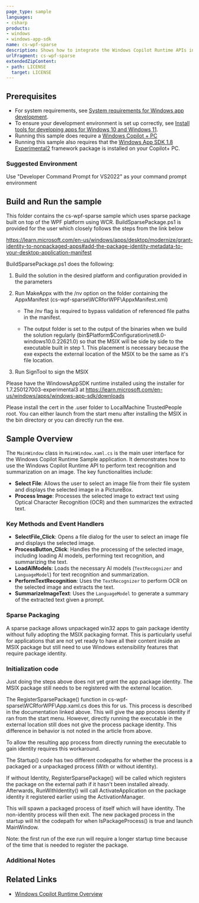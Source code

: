 ```yaml
---
page_type: sample
languages:
- csharp
products:
- windows
- windows-app-sdk
name: cs-wpf-sparse
description: Shows how to integrate the Windows Copilot Runtime APIs in a sparse WPF package
urlFragment: cs-wpf-sparse
extendedZipContent:
- path: LICENSE
  target: LICENSE
---
```


## Prerequisites
- For system requirements, see [System requirements for Windows app development](https://docs.microsoft.com/windows/apps/windows-app-sdk/system-requirements).
- To ensure your development environment is set up correctly, see [Install tools for developing apps for Windows 10 and Windows 11](https://docs.microsoft.com/windows/apps/windows-app-sdk/set-up-your-development-environment).
- Running this sample does require a [Windows Copilot + PC](https://learn.microsoft.com/windows/ai/npu-devices/)
- Running this sample also requires that the [Windows App SDK 1.8 Experimental2](https://learn.microsoft.com/windows/apps/windows-app-sdk/downloads#windows-app-sdk-18-experimental) framework package is installed on your Copilot+ PC.

### Suggested Environment

Use "Developer Command Prompt for VS2022" as your command prompt environment

## Build and Run the sample

This folder contains the cs-wpf-sparse sample which uses sparse package built on top of the WPF
platform using WCR. BuildSparsePackage.ps1 is provided for the user which closely follows the steps
from the link below

https://learn.microsoft.com/en-us/windows/apps/desktop/modernize/grant-identity-to-nonpackaged-apps#add-the-package-identity-metadata-to-your-desktop-application-manifest

BuildSparsePackage.ps1 does the following:
1) Build the solution in the desired platform and configuration provided in the parameters
 
2) Run MakeAppx with the /nv option on the folder containing the AppxManifest
    (cs-wpf-sparse\WCRforWPF\AppxManifest.xml) 
    
    - The /nv flag is required to bypass validation of referenced file paths in the manifest. 
    
    - The output folder is set to the output of the binaries when we build the solution regularly
    (bin\$Platform\$Configuration\net8.0-windows10.0.22621.0) so that the MSIX will be side by side
    to the executable built in step 1. This placement is necessary because the exe expects the external location of
    the MSIX to be the same as it's file location.

3) Run SignTool to sign the MSIX

Please have the WindowsAppSDK runtime installed using the installer for 1.7.250127003-experimental3
at https://learn.microsoft.com/en-us/windows/apps/windows-app-sdk/downloads

Please install the cert in the .user folder to LocalMachine TrustedPeople root. You can either
launch from the start menu after installing the MSIX in the bin directory or you can directly run
the exe. 

## Sample Overview

The `MainWindow` class in `MainWindow.xaml.cs` is the main user interface for the Windows Copilot Runtime Sample application. It demonstrates how to use the Windows Copilot Runtime API to perform text recognition and summarization on an image. The key functionalities include:

- **Select File**: Allows the user to select an image file from their file system and displays the selected image in a PictureBox.
- **Process Image**: Processes the selected image to extract text using Optical Character Recognition (OCR) and then summarizes the extracted text.

### Key Methods and Event Handlers

- **SelectFile_Click**: Opens a file dialog for the user to select an image file and displays the selected image.
- **ProcessButton_Click**: Handles the processing of the selected image, including loading AI models, performing text recognition, and summarizing the text.
- **LoadAIModels**: Loads the necessary AI models (`TextRecognizer` and `LanguageModel`) for text recognition and summarization.
- **PerformTextRecognition**: Uses the `TextRecognizer` to perform OCR on the selected image and extracts the text.
- **SummarizeImageText**: Uses the `LanguageModel` to generate a summary of the extracted text given a prompt.

### Sparse Packaging

A sparse package allows unpackaged win32 apps to gain package identity without fully
adopting the MSIX packaging format. This is particularly useful for applications that are not yet
ready to have all their content inside an MSIX package but still need to use Windows extensibility
features that require package identity.

### Initialization code

Just doing the steps above does not yet grant the app package identity. The MSIX package still needs to
be registered with the external location. 

The RegisterSparsePackage() function in cs-wpf-sparse\WCRforWPF\App.xaml.cs does this for us. This
process is described in the documentation linked above. This will give the app process identity if
ran from the start menu. However, directly running the executable in the external location still
does not give the process package identity. This difference in behavior is not noted in the article
from above.

To allow the resulting app process from directly running the executable to gain identity requires
this workaround. 

The Startup() code has two different codepaths for whether the process is a packaged or a unpackaged
process (With or without identity).

If without Identity, RegisterSparsePackage() will be called which registers the package on the
external path if it hasn't been installed already. Afterwards, RunWithIdentity() will call
ActivateApplication on the package identity it registered earlier using the ActivationManager.

This will spawn a packaged process of itself which will have identity. The non-identity process will
then exit. The new packaged process in the startup will hit the codepath for when IsPackageProcess()
is true and launch MainWindow. 

Note: the first run of the exe run will require a longer startup time because of the time that is
needed to register the package. 

### Additional Notes

## Related Links
- [Windows Copilot Runtime Overview](https://learn.microsoft.com/windows/ai/apis/)
